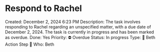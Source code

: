 # Respond to Rachel

Created: December 2, 2024 6:23 PM
Description: The task involves responding to Rachel regarding an unspecified matter, with a due date of December 2, 2024. The task is currently in progress and has been marked as overdue.
Done: Yes
Priority: ⛔️ Overdue
Status: In progress
Type: 🔶 Beth Action Step 🔶
Who: Beth